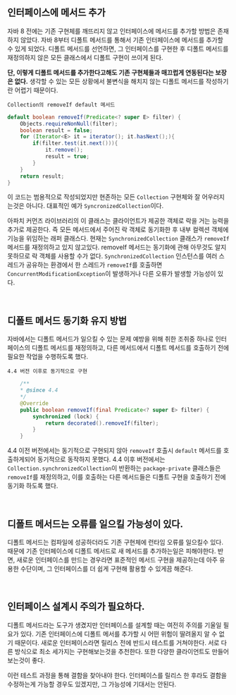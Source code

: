 ## 인터페이스에 메서드 추가

자바 8 전에는 기존 구현체를 깨뜨리지 않고 인터페이스에 메서드를 추가할 방법은 존재하지 않았다. 자바 8부터 디폴트 메서드를 통해서 기존 인터페이스에 메서드를 추가할 수 있게 되었다.
디폴트 메서드를 선언하면, 그 인터페이스를 구현한 후 디폴트 메서드를 재정의하지 않은 모든 클래스에서 디폴트 구현이 쓰이게 된다.

**단, 이렇게 디폴트 메서드를 추가한다고해도 기존 구현체들과 매끄럽게 연동된다는 보장은 없다.** 생각할 수 있는 모든 상황에서 불변식을 해치지 않는 디폴트 메서드를 작성하기란 어렵기 때문이다.

`Collection의 removeIf default 메서드`
```java
default boolean removeIf(Predicate<? super E> filter) {
    Objects.requireNonNull(filter);
    boolean result = false;
    for (Iterator<E> it = iterator(); it.hasNext();){
        if(filter.test(it.next())){
            it.remove();
            result = true;
        }
    }
    return result;
}
```
이 코드는 범용적으로 작성되었지만 현존하는 모든 `Collection` 구현체와 잘 어우러지는것은 아니다. 대표적인 예가 `SyncronizedCollection`이다.

아파치 커먼즈 라이브러리의 이 클래스는 클라이언트가 제공한 객체로 락을 거는 능력을 추가로 제공한다. 즉 모든 메서드에서 주어진 락 객체로 동기화한 후 내부 컬렉션 객체에 기능을 위임하는 래퍼 클래스다.
현재는 `SynchronizedCollection` 클래스가 `removeIf` 메서드를 재정의하고 있지 않고있다. removeIf 메서드는 동기화에 관해 아무것도 알지 못하므로 락 객체를 사용할 수가 없다.
`SynchronizedCollection` 인스턴스를 여러 스레드가 공유하는 환경에서 한 스레드가 `removeIf`를 호출하면 `ConcurrentModificationException`이 발생하거나 다른 오류가 발생할 가능성이 있다.

<br>

## 디폴트 메서드 동기화 유지 방법

자바에서는 디폴트 메서드가 일으킬 수 있는 문제 예방을 위해 취한 조취중 하나로 인터페이스의 디폴트 메서드를 재정의하고, 다른 메서드에서 디폴트 메서드를 호출하기 전에 필요한 작업을 수행하도록 했다.

`4.4 버전 이후로 동기적으로 구현`

```java
    /**
    * @since 4.4
    */
    @Override
    public boolean removeIf(final Predicate<? super E> filter) {
        synchronized (lock) {
            return decorated().removeIf(filter);
        }
    }
```
4.4 이전 버전에서는 동기적으로 구현되지 않아 `removeIf` 호출시 `default` 메서드를 호출하게되어 동기적으로 동작하지 못했다.
4.4 이후 버전에서는 `Collection.synchronizedCollection`이 반환하는 `package-private` 클래스들은 `removeIf`를 재정의하고, 이를 호출하는 다른 메서드들은 디폴트 구현을 호출하기 전에 동기화 하도록 했다.

<br>

## 디폴트 메서드는 오류를 일으킬 가능성이 있다.

디폴트 메서드는 컴파일에 성공하더라도 기존 구현체에 런타임 오류를 일으킬수 있다. 때문에 기존 인터페이스에 디폴트 메서드로 새 메서드를 추가하는일은 피해야한다.
반면, 새로운 인터페이스를 만드는 경우라면 표준적인 메서드 구현을 제공하는데 아주 유용한 수단이며, 그 인터페이스를 더 쉽게 구현해 활용할 수 있게끔 해준다.

<br>

## 인터페이스 설계시 주의가 필요하다.

디폴트 메서드라는 도구가 생겼지만 인터페이스를 설계할 때는 여전히 주의를 기울일 필요가 있다. 기존 인터페이스에 디폴트 메서를 추가할 시 어떤 위험이 딸려올지 알 수 없기 때문이다.
새로운 인터페이스라면 릴리스 전에 반드시 테스트를 거쳐야한다. 서로 다른 방식으로 최소 세가지는 구현해보는것을 추천한다. 또한 다양한 클라이언트도 만들어 보는것이 좋다.

이런 테스트 과정을 통해 결함을 찾아내야 한다. 인터페이스를 릴리스 한 후라도 결함을 수정하는게 가능할 경우도 있겠지만, 그 가능성에 기대서는 안된다.